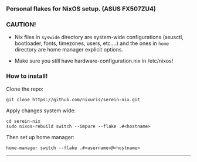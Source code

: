 ### Personal flakes for NixOS setup. (ASUS FX507ZU4)

### CAUTION!

- Nix files in `syswide` directory are system-wide configurations (asusctl, bootloader, fonts, timezones, users, etc....) and the ones in `home` directory are home manager explicit options.

- Make sure you still have hardware-configuration.nix in /etc/nixos!

### How to install!

Clone the repo:

```
git clone https://github.com/nixuris/serein-nix.git
```

Apply changes system wide:

```
cd serein-nix
sudo nixos-rebuild switch --impure --flake .#<hostname>
```

Then set up home manager:

```
home-manager switch --flake .#<username>@<hostname>
```

---
